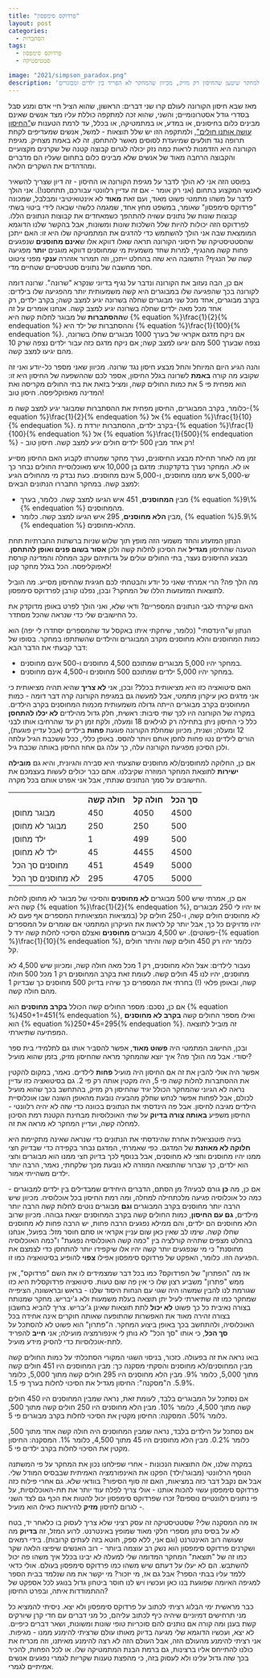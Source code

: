 ```yaml
---
title: "פרדוקס סימפסון"
layout: post
categories:
  - הסתברות
tags:
  - פרדוקס סימפסון
  - סטטיסטיקה

image: "2021/simpson_paradox.png"
description: 'איך חיסון נגד מגיפה שעוזר באותה המידה לילדים ומבוגרים עשוי ליפול קורבן למחקר שיטען שהחיסון רק מזיק, מכיוון שהמחקר לא הפריד בין ילדים ומבוגרים?'
---
```


מאז שבא חיסון הקורונה לעולם קרו שני דברים: הראשון, שהוא הציל חיי אדם ומנע סבל בסדרי גודל אסטרונומיים; והשני, שהוא זכה למתקפה כוללת עליו מצד אנשים שאינם מבינים כלום בחיסונים, או במדע, או במתמטיקה, או בכלל, עד לרמת הטענות ש<a href="{{site.baseurl}}{{site.post_images}}/2021/corona_vaccine_false_claim.png">"החיסון עושה אותנו חולים"</a>, ולמתקפה הזו יש שלל תוצאות - למשל, אנשים שמעדיפים לקחת תרופה נגד תולעים שמיועדת לסוסים מאשר להתחסן. זה לא באמת מצחיק. מגיפת הקורונה היא הזדמנות לראות כמה נזק יכולה לגרום קבוצה קטנה של שקרנים מקצועיים והקבוצה הרחבה מאוד של אנשים שלא מבינים כלום בתחום שעליו הם מדברים ומהדהדים את השקרים הלאה.

בפוסט הזה אני לא הולך לדבר על מגיפת הקורונה או החיסון - זה דיון שצריך להשאיר לאנשי המקצוע בתחום (אני רק אומר - אם זה עדיין רלוונטי עבורכם, תתחסנו!). אני הולך לדבר על משהו מתמטי פשוט מאוד, ועם זאת <strong>מאוד</strong> לא אינטואיטיבי ומבלבל, שמכונה "פרדוקס סימפסון" שאומר, במשפט מחץ אחד, שמגמה כלשהי שבאה לידי ביטוי בשתי קבוצות שונות של נתונים עשויה להתהפך כשמאחדים את קבוצות הנתונים הללו. לפרדוקס הזה יכולות להיות שלל השלכות שונות ומשונות, אבל בהקשר שלנו הדוגמא המומצאת שבה אני הולך להשתמש כדי להדגים את המתמטיקה שלו היא זו: האם ייתכן שהסטטיסטיקה של חיסוני הקורונה תראה שאלו דווקא אלו ש<strong>אינם מחוסנים</strong> שנפגעים פחות קשה מהנגיף, למרות שחד משמעית מי שמחוסנים דווקא מוגנים <strong>יותר</strong> מפגיעה קשה של הנגיף? התשובה היא שזה בהחלט ייתכן, וזה תמרור אזהרה <strong>ענקי</strong> מפני ציטוט חסר מחשבה של נתונים סטטיסטיים שטחיים מדי.

אם כן, הבה נעזוב את הקורונה ונדבר על נגיף בדיוני שנקרא "שרונה". שרונה דומה לקורונה בכך שהפגיעה שלו במבוגרים היא קשה משמעותית יותר מהפגיעה שלו בילדים: בקרב מבוגרים, אחד מכל שני מבוגרים שחלה בשרונה יגיע למצב קשה; בקרב ילדים, רק אחד מכל מאה ילדים שחלה בשרונה יגיע למצב קשה. אנחנו אומרים על זה ש<strong>ההסתברות</strong> של מבוגר לחלות קשה היא {% equation %}\frac{1}{2}{% endequation %} וההסתברות של ילד היא {% equation %}\frac{1}{100}{% endequation %}. אם ניקח מדגם אקראי של בערך 1000 מבוגרים שחלו בשרונה, נצפה שבערך 500 מהם יגיעו למצב קשה; אם ניקח מדגם כזה עבור ילדים נצפה שרק 10 מהם יגיעו למצב קשה.

והנה הגיע היום המיוחל והחל מבצע חיסון נגד שרונה. מכיוון שאני מספר כל-יודע ואני זה שקובע מה קורה <strong>באמת</strong> לשרונה בגלל החיסון, אספר לכם שההשפעה של החיסון היא זו: הוא מפחית פי 5 את כמות החולים קשה, ומציל בזאת את בתי החולים מקריסה ואת המדינה מאפוקליפסה. חיסון טוב!

כלומר, בקרב המבוגרים, החיסון מפחית את ההסתברות שמבוגר יגיע למצב קשה מ-{% equation %}\frac{1}{2}{% endequation %} אל {% equation %}\frac{1}{10}{% endequation %}. בקרב ילדים, ההסתברות יורדת מ-{% equation %}\frac{1}{100}{% endequation %} אל {% equation %}\frac{1}{500}{% endequation %} - רק אחד מבין 500 ילדים חולים יגיע למצב קשה. חיסון טוב!

זמן מה לאחר תחילת מבצע החיסונים, נערך מחקר שמטרתו לקבוע האם החיסון מסייע או לא. המחקר נערך בדקדקנות: מדגם בן 10,000 איש מאוכלוסיית החולים נבחר כך ש-5,000 איש ממנו מחוסנים, ו-5,000 אינם מחוסנים. כעת נבדק מי מהחולים הגיע למצב קשה. במחקר התבררו הנתונים הבאים:

<ul> <li>מבין <strong>המחוסנים</strong>, 451 איש הגיעו למצב קשה. כלומר, בערך {% equation %}9\%{% endequation %} מהמחוסנים.</li>


<li>מבין <strong>הלא מחוסנים</strong>, 295 איש הגיעו למצב קשה. כלומר, {% equation %}5.9\%{% endequation %} מהלא-מחוסנים.</li>

</ul>

הנתון המזעזע והחד משמעי הזה מופץ תוך שלוש שניות ברשתות החברתיות תחת הטענה שהחיסון <strong>מגדיל</strong> את הסיכון לחלות קשה ולכן <strong>אסור בשום פנים ואופן להתחסן</strong>. מבצע החיסונים נעצר, בתי החולים עולים על גדותיהם עקב המחלה והמדינה קורסת לאפוקליפסה. הכל בגלל מחקר קטן!

מה הלך פה? הרי אמרתי שאני כל יודע והבטחתי לכם חגיגית שהחיסון מסייע. מה הוביל לתוצאות המזעזעות הללו של המחקר? ובכן, נפלנו קורבן לפרדוקס סימפסון.

האם שיקרתי לגבי הנתונים המספריים? ודאי שלא, ואני הולך לפרט באופן מדוקדק את כל החישובים שלי כדי שנראה שהכל מסתדר.

הנתון ש"הינדסתי" (כלומר, שיחקתי איתו באקסל עד שהמספרים יסתדרו לי יפה) הוא כמות המחוסנים והלא מחוסנים מקרב המבוגרים והילדים שהשתתפו במחקר. בסופו של דבר קבעתי את הדבר הבא:

<ul> <li>במחקר יהיו 5,000 מבוגרים שמתוכם 4,500 מחוסנים ו-500 אינם מחוסנים.</li>


<li>במחקר יהיו 5,000 ילדים שמתוכם 500 מחוסנים ו-4,500 אינם מחוסנים.</li>

</ul>

האם סיטואציה כזו היא מציאותית בכלל? ובכן, אני <strong>לא צריך</strong> שהיא תהיה מציאותית כי אני מדגים כאן עיקרון מתמטי, אבל למעשה גם במגיפת הקורונה קרה דבר דומה - כמות המחוסנים בקרב מבוגרים הייתה גדולה משמעותית מכמות המחוסנים בקרב הילדים. במקרה של הקורונה היו לכך שתי סיבות: ראשית, חלק גדול מהילדים <strong>לא יכלו להתחסן</strong> כלל כי החיסון ניתן בתחילה רק לגילאים 18 ומעלה, ולקח זמן רק עד שהרחיבו אותו לבני 12 ומעלה; ושנית, מכיוון שמחלת הקורונה פוגעת <strong>פחות</strong> בילדים (אבל עדיין פוגעת), הורים לילדים נטו פחות לחסן אותם ויותר להסס. באופן כללי, ככל ששכבת הגיל עלתה ולכן הסיכון מפגיעת הקורונה עלה, כך עלה גם אחוז החיסון באותה שכבת גיל.

אם כן, החלוקה למחוסנים/לא מחוסנים שהצעתי היא סבירה והגיונית, והיא גם <strong>מובילה ישירות</strong> לתוצאת המחקר המוזרה שקיבלנו. אתם כבר יכולים לעשות בעצמכם את החישובים על סמך הנתונים שנתתי, אבל אני אפרט אותם בכל מקרה.

<table>
<tr>
<th></th>
<th>חולה קשה</th>
<th>חולה קל</th>
<th>סך הכל</th>
</tr>

<tr>
<td>מבוגר מחוסן</td>
<td>450</td>
<td>4050</td>
<td>4500</td>
</tr>

<tr>
<td>מבוגר לא מחוסן</td>
<td>250</td>
<td>250</td>
<td>500</td>
</tr>

<tr>
<td>ילד מחוסן</td>
<td>1</td>
<td>499</td>
<td>500</td>
</tr>

<tr>
<td>ילד לא מחוסן</td>
<td>45</td>
<td>4455</td>
<td>4500</td>
</tr>

<tr>
<td>מחוסנים סך הכל</td>
<td>451</td>
<td>4549</td>
<td>5000</td>
</tr>

<tr>
<td>לא מחוסנים סך הכל</td>
<td>295</td>
<td>4705</td>
<td>5000</td>
</tr>

</table>

אם כן, אמרתי שיש 500 מבוגרים <strong>לא מחוסנים</strong> והסיכוי של מבוגר לא מחוסן לחלות קשה היא {% equation %}\frac{1}{2}{% endequation %}, אז יהיו לי 250 מבוגרים לא מחוסנים חולים קשה, ו-250 חולים קל (במציאות המציאותית המספרים אף פעם לא יהיו מדויקים כל כך, אבל יותר קל לראות את העיקרון המתמטי אם שומרים על המספרים פשוטים). יש 4,500 מבוגרים <strong>מחוסנים</strong> ואצלם הסיכוי לחלות קשה ירד ל-{% equation %}\frac{1}{10}{% endequation %}, כלומר יהיו רק 450 חולים קשה והיתר חולים קל.

נעבור לילדים: אצל הלא מחוסנים, רק 1 מכל מאה חולה קשה, ומכיוון שיש 4,500 לא מחוסנים, יהיו לנו 45 חולים קשה. לעומת זאת בקרב המחוסנים רק 1 מכל 500 חולה קשה, ובאופן פלאי (!) בחרתי את המספרים כך שיהיו בדיוק 500 מחוסנים כך שבדיוק 1 מהם חולה קשה.

אם כן, נסכם: מספר החולים קשה הכולל <strong>בקרב מחוסנים</strong> הוא {% equation %}450+1=451{% endequation %}, ואילו מספר החולים קשה <strong>בקרב לא מחוסנים</strong> הוא {% equation %}250+45=295{% endequation %}. זה מוביל לתוצאה המפתיעה שתיארתי.

ובכן, החישוב המתמטי היה <strong>פשוט מאוד</strong>, אפשר להסביר אותו גם לתלמידי בית ספר יסודי. אבל מה הולך פה? איך יוצא שהמחקר מראה שהחיסון מזיק, בזמן שהוא מועיל?

אפשר היה אולי להבין את זה אם החיסון היה מועיל <strong>פחות</strong> לילדים. נאמר, במקום להקטין את ההסתברות לחלות קשה פי 5, היה מקטין אותה רק פי 2. גם בסיטואציה כזו עדיין נראה לא הגיוני שהמחקר הכולל יגיד שהחיסון רק מזיק, בהתחשב בכך שהוא מועיל לכולם, אבל לפחות אפשר לנחש שחלק מהבעיה נובעת מהאופן השונה שבו אוכלוסיית הילדים מגיבה לחיסון. אבל פה הינדסתי את הנתונים בכוונה כדי שזה לא יהיה רלוונטי - החיסון משפיע <strong>באותה צורה בדיוק</strong> על שתי האוכלוסיות מבחינת הקטנת רמת הסיכון למחלה קשה, ועדיין המחקר לא מראה את זה.

בעיה פוטנציאלית אחרת שהינדסתי את הנתונים כדי שנראה שאינה מתקיימת היא <strong>חלוקה לא מאוזנת</strong> של המדגם. כפי שאמרתי, המדגם נבחר בקפידה כדי שבדיוק חצי ממנו יהיו מחוסנים וחצי לא מחוסנים, אבל בנוסף לכך בדיוק חצי ממנו הוא מבוגרים וחצי הוא ילדים, כך שברור שהתוצאה המוזרה לא נובעת מכך שלקחתי, נאמר, הרבה יותר ילדים משהייתי אמור.

אם כן, מה <strong>כן</strong> גורם לבעיה? מן הסתם, הדברים היחידים שמבדילים בין ילדים למבוגרים - כמה כל אוכלוסיה פגיעה מלכתחילה למחלה, ומה רמת החיסון בכל אוכלוסיה. מכיוון שיש הרבה יותר מחוסנים בקרב המבוגרים <strong>וגם</strong> מבוגרים נוטים לחלות קשה הרבה יותר מילדים, <strong>גם עם החיסון</strong>, כמות החולים קשה בקרב המחוסנים יוצאת גבוהה. מכיוון שרוב הלא מחוסנים הם ילדים, והם ממילא נפגעים הרבה פחות, יש הרבה פחות לא מחוסנים שחלו קשה. שימו לב שאין כאן שום עניין אקראי או סתם חוסר מזל: בפועל, אנחנו בהחלט מצפים שתהיה קורלציה בין "כמה קשה האוכלוסיה נפגעת" ו"כמה האוכלוסיה מחוסנת" כי מי שנפגעים יותר קשה יהיו אלו שיקפידו יותר להתחסן כדי לצמצם את הפגיעה הזו. כלומר, האפקט של פרדוקס סימפסון אפילו <strong>צפוי</strong> להופיע בסיטואציה כמו זו.

אז מה "הפתרון" של הפרדוקס? כמו בכל דבר שמצמידים לו את השם "פרדוקס", אין ממש "פתרון" משביע רצון שלו כי אין פה שום טעות. סיטואציה פרדוקסלית היא כזו שגורמת לנו להבין שמשהו היה שגוי עם הנחות היסוד שלנו - בראש ובראשונה, הציפייה שמחקר כמו זה שתיארתי לעיל יתן תוצאה בעלת משמעות ולא ג'יבריש. מחקר שמנותח בצורה נאיבית כל כך פשוט <strong>לא יכול</strong> לתת תוצאות שאינן ג'יבריש. צריך להביא בחשבון בצורה זהירה מאוד את האפשרות שהתופעה שאותה חוקרים אינה אחידה בכל האוכלוסיה, ולהתחשב בכך באופן ביצוע המחקר. ה"פתרון" הוא פשוט לא להסתכל על <strong>סך הכל</strong>, כי אותו "סך הכל" לא נותן לי אינפורמציה מועילה; אני <strong>חייב</strong> להפריד לתת-אוכלוסיות כדי להסיק מידע מועיל.

בואו נראה את זה בפעולה. כזכור, בניסוי השגוי המקורי הסתכלתי על כמות החולים קשה מבין המחוסנים/לא מחוסנים והסקתי מסקנה כך: מבין המחוסנים היו 451 חולים קשה מתוך 5,000, כלומר 9%. מבין הלא מחוסנים היו 295 חולים קשה מתוך 5,000, כלומר 5.9%. ה"מסקנה": החיסון מגדיל את הסיכוי לחלות בערך פי 1.5.

אם נסתכל על המבוגרים בלבד, לעומת זאת, נראה שמבין המחוסנים היו 450 חולים קשה מתוך 4,500, כלומר 10%. מבין הלא מחוסנים היו 250 חולים קשה מתוך 500, כלומר 50%. המסקנה: החיסון מקטין את הסיכוי לחלות בקרב מבוגרים פי 5.

אם נסתכל על הילדים בלבד, נראה שמבין המחוסנים היה חולה קשה אחד מתוך 500, כלומר 0.2%. מבין הלא מחוסנים היו 45 מתוך 4,500, כלומר 1%. המסקנה: החיסון מקטין את הסיכוי לחלות בקרב ילדים פי 5.

במקרה שלנו, אלו התוצאות הנכונות - אחרי שפילחנו נכון את המחקר על פי המשתנה הנוסף הרלוונטי (מבוגר/ילד) הפקנו את האינפורמציה האמיתית שבבסיס המודל שלי. אבל אם נקבל דבר כזה במציאות, האם זה סוף הסיפור? בוודאי שלא. גם אחרי פילוח כזה פרדוקס סימפסון עשוי להכות אותנו - אולי צריך לפלח עוד יותר את תת-האוכלוסיות, על פי נתונים רלוונטיים נוספים? זכרו שפרדוקס סימפסון יכול להטות את הכף גם לצד השני - לגרום לחיסון <strong>מזיק</strong> להיראות כאילו הוא מועיל.

אז מה המסקנה שלי? שסטטיסטיקה זה עסק רציני שלא צריך לעסוק בו כלאחר יד, בטח לא על בסיס נתון מספרי חלקי מאוד שמופץ באינטרנט. לרוע המזל, זה <strong>בדיוק</strong> מה שעושה רוב האינטרנט (וגם אני, ללא ספק, חוטא בזה לעתים קרובות). בידי רמאים ושקרנים פרדוקס סימפסון הוא נשק רב עוצמה ביותר - רוב האנשים שיפיצו הלאה שקר כמו זה של "תוצאת" המחקר המדומה שלי למעלה לא יבינו בכלל איך משהו פה יכול להשתבש. הם לא יעלו על דעתם שיש משהו כמו פרדוקס סימפסון בעולם. אולי כדאי ללמד עליו בבתי הספר? אבל גם אז, מי יזכור? מי יקשר את מה שנלמד בבית הספר למגיפה האיומה שפוגעת בנו כאן ועכשיו ויש לנו חוסר ביטחון גדול בנוגע לכל אספקט של ההתמודדות איתה, ובפרט החיסון?

כבר מראשית ימי הבלוג רציתי לכתוב על פרדוקס סימפסון ולא יצא. ניסיתי להמציא כל מני תרחישים דמיוניים שיהיה כיף לכתוב עליהם, כל מני דברים עם חדי קרן שיורקים קשת בענן ומה קורה אם נותנים להם סוכריות טופי שונות ומשונות, ושאר דברים כיפיים. לא יצא, ועכשיו הדוגמא שלי מגיעה בדיוק מאותו עולם שרציתי להימנע ממנו - מגיפות. אני רציתי להימנע מהעולם הזה, אבל העולם הזה לא רצה להימנע מאיתנו, וזה מכריח את כולנו להתייחס אליו ברצינות, גם ברמת הבנת המתמטיקה שלו. או לכל הפחות, להכיר בכך שזה גדול עלינו ולא לעסוק בזה, כי מהפצת טענות שקריות לגמרי נפגעים אנשים אמיתיים לגמרי. 